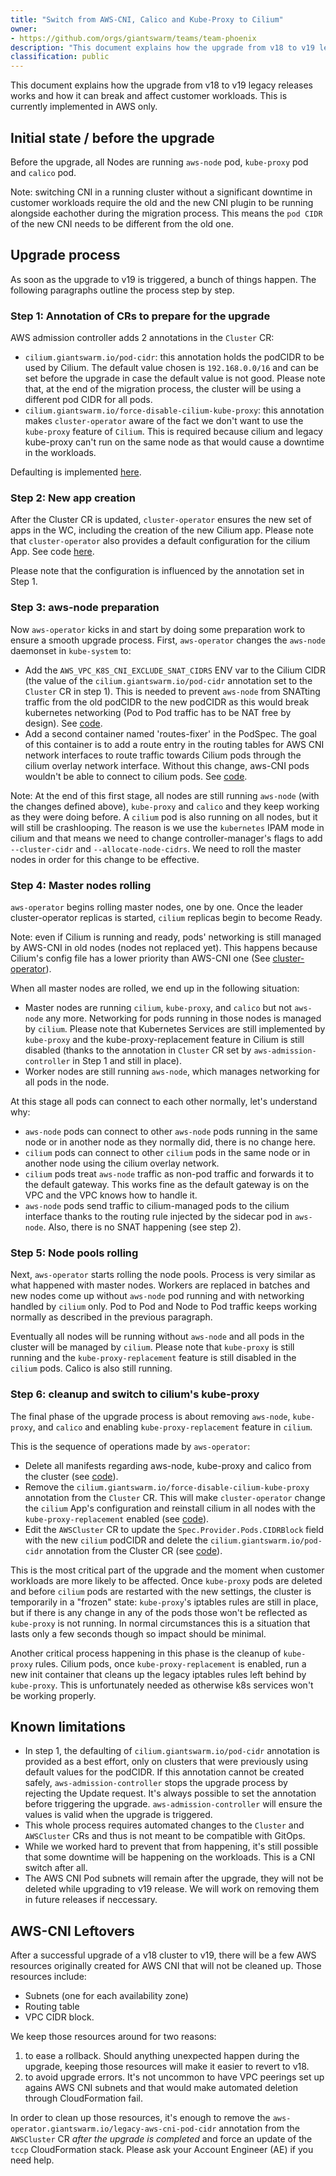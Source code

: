 ```yaml
---
title: "Switch from AWS-CNI, Calico and Kube-Proxy to Cilium"
owner:
- https://github.com/orgs/giantswarm/teams/team-phoenix
description: "This document explains how the upgrade from v18 to v19 legacy releases works and how it can break and affect customer workloads. This is currently implemented in AWS only."
classification: public
---
```


This document explains how the upgrade from v18 to v19 legacy releases works and how it can break and affect customer workloads.
This is currently implemented in AWS only.

## Initial state / before the upgrade

Before the upgrade, all Nodes are running `aws-node` pod, `kube-proxy` pod and `calico` pod.

Note: switching CNI in a running cluster without a significant downtime in customer workloads require the old and the new CNI plugin to be running alongside eachother during the migration process.
This means the `pod CIDR` of the new CNI needs to be different from the old one.

## Upgrade process

As soon as the upgrade to v19 is triggered, a bunch of things happen. The following paragraphs outline the process step by step.

### Step 1: Annotation of CRs to prepare for the upgrade

AWS admission controller adds 2 annotations in the `Cluster` CR:

- `cilium.giantswarm.io/pod-cidr`: this annotation holds the podCIDR to be used by Cilium. The default value chosen is `192.168.0.0/16` and can be set before the upgrade in case the default value is not good. Please note that, at the end of the migration process, the cluster will be using a different pod CIDR for all pods.
- `cilium.giantswarm.io/force-disable-cilium-kube-proxy`: this annotation makes `cluster-operator` aware of the fact we don't want to use the `kube-proxy` feature of `Cilium`. This is required because cilium and legacy kube-proxy can't run on the same node as that would cause a downtime in the workloads.

Defaulting is implemented [here](https://github.com/giantswarm/aws-admission-controller/blob/v4.6.0/pkg/aws/v1alpha3/cluster/mutate_cluster.go#L288).

### Step 2: New app creation

After the Cluster CR is updated, `cluster-operator` ensures the new set of apps in the WC, including the creation of the new Cilium app.
Please note that `cluster-operator` also provides a default configuration for the cilium App. See code [here](https://github.com/giantswarm/cluster-operator/blob/v5.2.0/service/controller/resource/clusterconfigmap/desired.go#L100).

Please note that the configuration is influenced by the annotation set in Step 1.

### Step 3: aws-node preparation

Now `aws-operator` kicks in and start by doing some preparation work to ensure a smooth upgrade process.
First, `aws-operator` changes the `aws-node` daemonset in `kube-system` to:

- Add the `AWS_VPC_K8S_CNI_EXCLUDE_SNAT_CIDRS` ENV var to the Cilium CIDR (the value of the `cilium.giantswarm.io/pod-cidr` annotation set to the `Cluster` CR in step 1). This is needed to prevent `aws-node` from SNATting traffic from the old podCIDR to the new podCIDR as this would break kubernetes networking (Pod to Pod traffic has to be NAT free by design). See [code](https://github.com/giantswarm/aws-operator/blob/v14.0.0/service/controller/resource/prepareawscniformigration/create.go#L83).
- Add a second container named 'routes-fixer' in the PodSpec. The goal of this container is to add a route entry in the routing tables for AWS CNI network interfaces to route traffic towards Cilium pods through the cilium overlay network interface. Without this change, aws-CNI pods wouldn't be able to connect to cilium pods. See [code](https://github.com/giantswarm/aws-operator/blob/v14.0.0/service/controller/resource/prepareawscniformigration/create.go#L108).

Note: At the end of this first stage, all nodes are still running `aws-node` (with the changes defined above), `kube-proxy` and `calico` and they keep working as they were doing before. A `cilium` pod is also running on all nodes, but it will still be crashlooping. The reason is we use the `kubernetes` IPAM mode in cilium and that means we need to change controller-manager's flags to add `--cluster-cidr` and `--allocate-node-cidrs`.
We need to roll the master nodes in order for this change to be effective.

### Step 4: Master nodes rolling

`aws-operator` begins rolling master nodes, one by one. Once the leader cluster-operator replicas is started, `cilium` replicas begin to become Ready.

Note: even if Cilium is running and ready, pods' networking is still managed by AWS-CNI in old nodes (nodes not replaced yet). This happens because Cilium's config file has a lower priority than AWS-CNI one (See [cluster-operator](https://github.com/giantswarm/cluster-operator/blob/v5.2.0/service/controller/resource/clusterconfigmap/desired.go#L113)).

When all master nodes are rolled, we end up in the following situation:

- Master nodes are running `cilium`, `kube-proxy`, and `calico` but not `aws-node` any more. Networking for pods running in those nodes is managed by `cilium`. Please note that Kubernetes Services are still implemented by `kube-proxy` and the kube-proxy-replacement feature in Cilium is still disabled (thanks to the annotation in `Cluster` CR set by `aws-admission-controller` in Step 1 and still in place).
- Worker nodes are still running `aws-node`, which manages networking for all pods in the node.

At this stage all pods can connect to each other normally, let's understand why:

- `aws-node` pods can connect to other `aws-node` pods running in the same node or in another node as they normally did, there is no change here.
- `cilium` pods can connect to other `cilium` pods in the same node or in another node using the cilium overlay network.
- `cilium` pods treat `aws-node` traffic as non-pod traffic and forwards it to the default gateway. This works fine as the default gateway is on the VPC and the VPC knows how to handle it.
- `aws-node` pods send traffic to cilium-managed pods to the cilium interface thanks to the routing rule injected by the sidecar pod in `aws-node`. Also, there is no SNAT happening (see step 2).

### Step 5: Node pools rolling

Next, `aws-operator` starts rolling the node pools.
Process is very similar as what happened with master nodes. Workers are replaced in batches and new nodes come up without `aws-node` pod running and with networking handled by `cilium` only. Pod to Pod and Node to Pod traffic keeps working normally as described in the previous paragraph.

Eventually all nodes will be running without `aws-node` and all pods in the cluster will be managed by `cilium`. Please note that `kube-proxy` is still running and the `kube-proxy-replacement` feature is still disabled in the `cilium` pods. Calico is also still running.

### Step 6: cleanup and switch to cilium's kube-proxy

The final phase of the upgrade process is about removing `aws-node`, `kube-proxy`, and `calico` and enabling `kube-proxy-replacement` feature in `cilium`.

This is the sequence of operations made by `aws-operator`:

- Delete all manifests regarding aws-node, kube-proxy and calico from the cluster (see [code](https://github.com/giantswarm/aws-operator/blob/v14.0.0/service/controller/resource/awscnicleaner/create.go#L85)).
- Remove the `cilium.giantswarm.io/force-disable-cilium-kube-proxy` annotation from the `Cluster` CR. This will make `cluster-operator` change the `cilium` App's configuration and reinstall cilium in all nodes with the `kube-proxy-replacement` enabled (see [code](https://github.com/giantswarm/aws-operator/blob/v14.0.0/service/controller/resource/awscnicleaner/create.go#L103)).
- Edit the `AWSCluster` CR to update the `Spec.Provider.Pods.CIDRBlock` field with the new `cilium` podCIDR and delete the `cilium.giantswarm.io/pod-cidr` annotation from the Cluster CR (see [code](https://github.com/giantswarm/aws-operator/blob/v14.0.0/service/controller/resource/awscnicleaner/create.go#L147)).

This is the most critical part of the upgrade and the moment when customer workloads are more likely to be affected. Once `kube-proxy` pods are deleted and before `cilium` pods are restarted with the new settings, the cluster is temporarily in a "frozen" state: `kube-proxy`'s iptables rules are still in place, but if there is any change in any of the pods those won't be reflected as `kube-proxy` is not running. In normal circumstances this is a situation that lasts only a few seconds though so impact should be minimal.

Another critical process happening in this phase is the cleanup of `kube-proxy` rules. Cilium pods, once `kube-proxy-replacement` is enabled, run a new init container that cleans up the legacy iptables rules left behind by `kube-proxy`. This is unfortunately needed as otherwise k8s services won't be working properly.

## Known limitations

- In step 1, the defaulting of `cilium.giantswarm.io/pod-cidr` annotation is provided as a best effort, only on clusters that were previously using default values for the podCIDR. If this annotation cannot be created safely, `aws-admission-controller` stops the upgrade process by rejecting the Update request. It's always possible to set the annotation before triggering the upgrade. `aws-admission-controller` will ensure the values is valid when the upgrade is triggered.
- This whole process requires automated changes to the `Cluster` and `AWSCluster` CRs and thus is not meant to be compatible with GitOps.
- While we worked hard to prevent that from happening, it's still possible that some downtime will be happening on the workloads. This is a CNI switch after all.
- The AWS CNI Pod subnets will remain after the upgrade, they will not be deleted while upgrading to v19 release. We will work on removing them in future releases if neccessary.

## AWS-CNI Leftovers

After a successful upgrade of a v18 cluster to v19, there will be a few AWS resources originally created for AWS CNI that will not be cleaned up. Those resources include:

- Subnets (one for each availability zone)
- Routing table
- VPC CIDR block.

We keep those resources around for two reasons:

1. to ease a rollback. Should anything unexpected happen during the upgrade, keeping those resources will make it easier to revert to v18.
2. to avoid upgrade errors. It's not uncommon to have VPC peerings set up agains AWS CNI subnets and that would make automated deletion through CloudFormation fail.

In order to clean up those resources, it's enough to remove the `aws-operator.giantswarm.io/legacy-aws-cni-pod-cidr` annotation from the `AWSCluster` CR *after the upgrade is completed* and force an update of the `tccp` CloudFormation stack. Please ask your Account Engineer (AE) if you need help.
